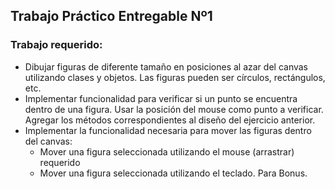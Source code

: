 ## Trabajo Práctico Entregable Nº1

### Trabajo requerido:
- Dibujar figuras de diferente tamaño en posiciones al azar del canvas utilizando
clases y objetos. Las figuras pueden ser círculos, rectángulos, etc.
- Implementar funcionalidad para verificar si un punto se encuentra dentro de una
figura. Usar la posición del mouse como punto a verificar. Agregar los métodos
correspondientes al diseño del ejercicio anterior.
- Implementar la funcionalidad necesaria para mover las figuras dentro del canvas:
    - Mover una figura seleccionada utilizando el mouse (arrastrar) requerido
    - Mover una figura seleccionada utilizando el teclado. Para Bonus.